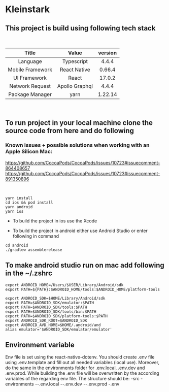 # Kleinstark

## This project is build using following tech stack

&nbsp;

|      Title       |     Value      | version |
| :--------------: | :------------: | :-----: |
|     Language     |   Typescript   |  4.4.4  |
| Mobile Framework |  React Native  | 0.66.4  |
|   UI Framework   |     React      | 17.0.2  |
| Network Request  | Apollo Graphql |  4.4.4  |
| Package Manager  |      yarn      | 1.22.14 |

&nbsp;

## To run project in your local machine clone the source code from here and do following

### Known issues + possible solutions when working with an Apple Silicon Mac:

https://github.com/CocoaPods/CocoaPods/issues/10723#issuecomment-864408657  
https://github.com/CocoaPods/CocoaPods/issues/10723#issuecomment-891350896

&nbsp;

```
yarn install
cd ios && pod install
yarn android
yarn ios
```

- To build the project in ios use the Xcode

- To build the project in android either use Android Studio or enter following in command

```
cd android
./gradlew assemblerelease
```

## To make android studio run on mac add following in the ~/.zshrc

```
export ANDROID_HOME=/Users/$USER/Library/Android/sdk
export PATH=${PATH}:$ANDROID_HOME/tools:$ANDROID_HOME/platform-tools

export ANDROID_SDK=$HOME/Library/Android/sdk
export PATH=$ANDROID_SDK/emulator:$PATH
export PATH=$ANDROID_SDK/tools:$PATH
export PATH=$ANDROID_SDK/tools/bin:$PATH
export PATH=$ANDROID_SDK/platform-tools:$PATH
export ANDROID_SDK_ROOT=$ANDROID_SDK
export ANDROID_AVD_HOME=$HOME/.android/and
alias emulator='$ANDROID_SDK/emulator/emulator'
```

## Environment variable

Env file is set using the react-native-dotenv.
You should create .env file using .env.template and fill out all needed variables (local use).
Moreover, do the same in the environments folder for .env.local, .env.dev and .env.prod.
While building the .env file will be overwritten by the according variables of the regarding env file.
The structure should be:
-src
-environments
--.env.local
--.env.dev
--.env.prod
-.env
